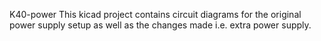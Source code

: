 K40-power
This kicad project contains circuit diagrams for the original power supply
setup as well as the changes made i.e. extra power supply.


